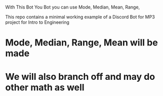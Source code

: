 #
 With This Bot You Bot you can use 
 Mode, Median, Mean, Range, 

This repo contains a minimal working example of a Discord Bot for MP3 project for Intro to Engineering

# Mode, Median, Range, Mean will be made
# We will also branch off and may do other math as well
